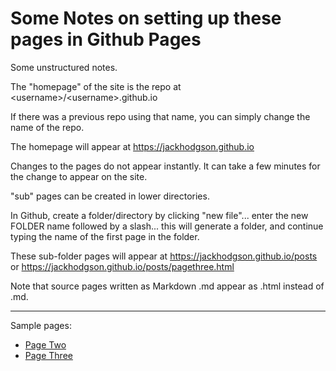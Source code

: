 # Some Notes on setting up these pages in Github Pages

Some unstructured notes.

The "homepage" of the site is the repo at \<username\>/\<username\>.github.io
  
  If there was a previous repo using that name, you can simply change the name of the repo.
  
  The homepage will appear at <https://jackhodgson.github.io>
  
  Changes to the pages do not appear instantly. It can take a few minutes for the change to appear on the site.
  
  "sub" pages can be created in lower directories.
  
  In Github, create a folder/directory by clicking "new file"... enter the new FOLDER name followed by a slash... this will generate a folder, and continue typing the name of the first page in the folder.
  
  These sub-folder pages will appear at <https://jackhodgson.github.io/posts> or <https://jackhodgson.github.io/posts/pagethree.html>
  
  Note that source pages written as Markdown .md appear as .html instead of .md.
  
---

Sample pages:

* [Page Two](pagetwo.html)
* [Page Three](posts/pagethree.html)

